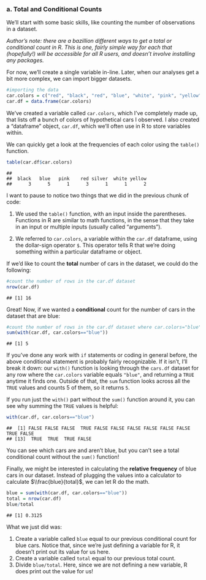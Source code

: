 ### a. Total and Conditional Counts

We’ll start with some basic skills, like counting the number of
observations in a dataset.

*Author’s note: there are a bazillion different ways to get a total or
conditional count in R. This is one, fairly simple way for each that
(hopefully!) will be accessible for all R users, and doesn’t involve
installing any packages.*

For now, we’ll create a single variable in-line. Later, when our
analyses get a bit more complex, we can import bigger datasets.

``` r
#importing the data
car.colors = c("red", "black", "red", "blue", "white", "pink", "yellow", "red", "black", "black", "blue", "yellow", "blue", "blue", "blue", "silver")
car.df = data.frame(car.colors)
```

We’ve created a variable called `car.colors`, which I’ve completely made
up, that lists off a bunch of colors of hypothetical cars I observed. I
also created a “dataframe” object, `car.df`, which we’ll often use in R
to store variables within.

We can quickly get a look at the frequencies of each color using the
`table()` function.

``` r
table(car.df$car.colors)
```

    ## 
    ##  black   blue   pink    red silver  white yellow 
    ##      3      5      1      3      1      1      2

I want to pause to notice two things that we did in the previous chunk
of code:

1.  We used the `table()` function, with an input inside the
    parentheses. Functions in R are similar to math functions, in the
    sense that they take in an input or multiple inputs (usually called
    “arguments”).

2.  We referred to `car.colors`, a variable within the `car.df`
    dataframe, using the dollar-sign operator `$`. This operator tells R
    that we’re doing something within a particular dataframe or object.

If we’d like to count the **total** number of cars in the dataset, we
could do the following:

``` r
#count the number of rows in the car.df dataset
nrow(car.df)
```

    ## [1] 16

Great! Now, if we wanted a **conditional** count for the number of cars
in the dataset that are blue:

``` r
#count the number of rows in the car.df dataset where car.colors="blue"
sum(with(car.df, car.colors=="blue"))
```

    ## [1] 5

If you’ve done any work with `if` statements or coding in general
before, the above conditional statement is probably fairly recognizable.
If it isn’t, I’ll break it down: our `with()` function is looking
through the `cars.df` dataset for any row where the `car.colors`
variable equals `"blue"`, and returning a `TRUE` anytime it finds one.
Outside of that, the `sum` function looks across all the `TRUE` values
and counts 5 of them, so it returns `5`.

If you run just the `with()` part without the `sum()` function around
it, you can see why summing the `TRUE` values is helpful:

``` r
with(car.df, car.colors=="blue")
```

    ##  [1] FALSE FALSE FALSE  TRUE FALSE FALSE FALSE FALSE FALSE FALSE  TRUE FALSE
    ## [13]  TRUE  TRUE  TRUE FALSE

You can see which cars are and aren’t blue, but you can’t see a total
conditional count without the `sum()` function!

Finally, we might be interested in calculating the **relative
frequency** of blue cars in our dataset. Instead of plugging the values
into a calculator to calculate $\\frac{blue}{total}$, we can let R do
the math.

``` r
blue = sum(with(car.df, car.colors=="blue"))
total = nrow(car.df)
blue/total
```

    ## [1] 0.3125

What we just did was:

1.  Create a variable called `blue` equal to our previous conditional
    count for blue cars. Notice that, since we’re just defining a
    variable for R, it doesn’t print out its value for us here.
2.  Create a variable called `total` equal to our previous total count.
3.  Divide `blue/total`. Here, since we are not defining a new variable,
    R does print out the value for us!
